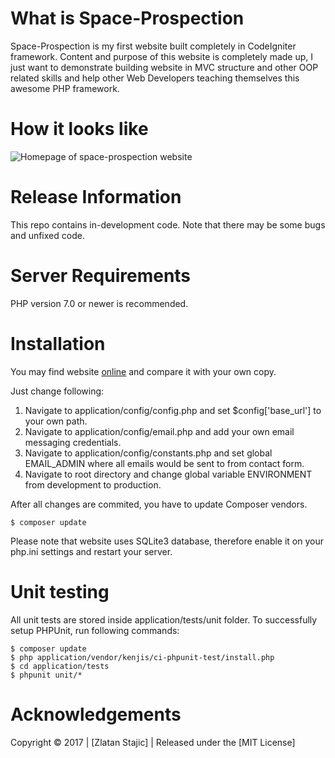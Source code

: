 What is Space-Prospection
=======

Space-Prospection is my first website built completely in CodeIgniter framework. Content and purpose of this website is completely made up, I just want to demonstrate building website in MVC structure and other OOP related skills and help other Web Developers teaching themselves this awesome PHP framework.

How it looks like
=======

![Homepage of space-prospection website](http://link.zlatanstajic.com/images/portfolio/space-prospection.jpg)

Release Information
=======

This repo contains in-development code. Note that there may be some bugs and unfixed code.

Server Requirements
=======

PHP version 7.0 or newer is recommended.

Installation
=======

You may find website [online] and compare it with your own copy. 

Just change following:

1. Navigate to application/config/config.php and set $config['base_url'] to your own path. 
2. Navigate to application/config/email.php and add your own email messaging credentials.
3. Navigate to application/config/constants.php and set global EMAIL_ADMIN where all emails would be sent to from contact form.
4. Navigate to root directory and change global variable ENVIRONMENT from development to production.

After all changes are commited, you have to update Composer vendors.

```
$ composer update
```

Please note that website uses SQLite3 database, therefore enable it on your php.ini settings and restart your server.

Unit testing
=======

All unit tests are stored inside application/tests/unit folder. To successfully setup PHPUnit, run following commands:

```
$ composer update
$ php application/vendor/kenjis/ci-phpunit-test/install.php
$ cd application/tests
$ phpunit unit/*
```

Acknowledgements
=======

Copyright © 2017 | [Zlatan Stajic] | Released under the [MIT License]

[online]: https://space-prospection.zlatanstajic.com